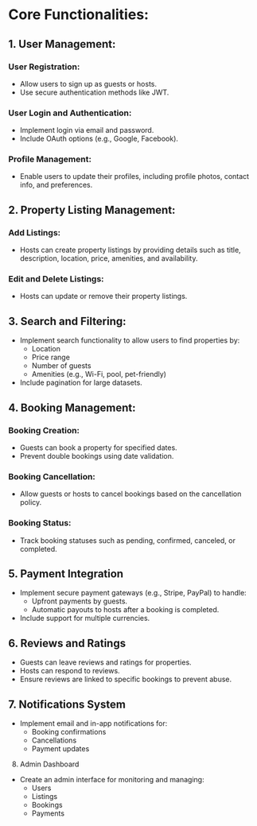 # Core Functionalities:

## 1. User Management:

### User Registration:
- Allow users to sign up as guests or hosts.
- Use secure authentication methods like JWT.

### User Login and Authentication:
- Implement login via email and password.
- Include OAuth options (e.g., Google, Facebook).

### Profile Management:
- Enable users to update their profiles, including profile photos, contact info, and preferences.

## 2. Property Listing Management:

### Add Listings:
- Hosts can create property listings by providing details such as title, description, location, price, amenities, and availability.

### Edit and Delete Listings:
- Hosts can update or remove their property listings.

## 3. Search and Filtering:
- Implement search functionality to allow users to find properties by:
    - Location
    - Price range
    - Number of guests
    - Amenities (e.g., Wi-Fi, pool, pet-friendly)
- Include pagination for large datasets.

## 4. Booking Management:

### Booking Creation:
- Guests can book a property for specified dates.
- Prevent double bookings using date validation.

### Booking Cancellation:
- Allow guests or hosts to cancel bookings based on the cancellation policy.

### Booking Status:
- Track booking statuses such as pending, confirmed, canceled, or completed.

## 5. Payment Integration
- Implement secure payment gateways (e.g., Stripe, PayPal) to handle:
    - Upfront payments by guests.
    - Automatic payouts to hosts after a booking is completed.
- Include support for multiple currencies.

## 6. Reviews and Ratings
- Guests can leave reviews and ratings for properties.
- Hosts can respond to reviews.
- Ensure reviews are linked to specific bookings to prevent abuse.

## 7. Notifications System
- Implement email and in-app notifications for:
    - Booking confirmations
    - Cancellations
    - Payment updates

8. Admin Dashboard
- Create an admin interface for monitoring and managing:
    - Users
    - Listings
    - Bookings
    - Payments